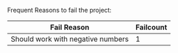 Frequent Reasons to fail the project:

| Fail Reason                      | Failcount |
| -------------------------------- | --------- |
| Should work with negative numbers | 1         |
